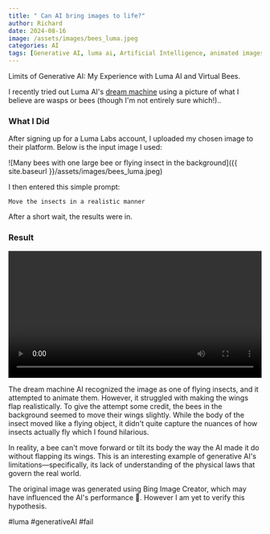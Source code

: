 ```yaml
---
title: " Can AI bring images to life?"
author: Richard
date: 2024-08-16
image: /assets/images/bees_luma.jpeg
categories: AI
tags: [Generative AI, luma ai, Artificial Intelligence, animated images]
---
```


Limits of Generative AI: My Experience with Luma AI and Virtual Bees.

 I recently tried out Luma AI's  [dream machine](https://lumalabs.ai/dream-machine) using a picture of what I believe are wasps or bees (though I'm not entirely sure which!).. 

### What I Did
After signing up for a Luma Labs account, I uploaded my chosen image to their platform. Below is the input image I used:

![Many bees with one large bee or flying insect in the background]({{ site.baseurl }}/assets/images/bees_luma.jpeg)

I then entered this simple prompt:

```
Move the insects in a realistic manner
```
After a short wait, the results were in.

### Result

<video width="100%" preload="auto" autoplay controls>
  <source src="{{ '/assets/videos/luma_bees.mp4' | relative_url }}" type="video/mp4">
  Your browser does not support the video tag.
</video>

The dream machine AI recognized the image as one of flying insects, and it attempted to animate them. However, it struggled with making the wings flap realistically. To give the attempt some credit, the bees in the background seemed to move their wings slightly. While the body of the insect moved like a flying object, it didn't quite capture the nuances of how insects actually fly which I found hilarious.

In reality, a bee can't move forward or tilt its body the way the AI made it do without flapping its wings. This is an interesting example of generative AI's limitations—specifically, its lack of understanding of the physical laws that govern the real world.

The original image was generated using Bing Image Creator, which may have influenced the AI's performance 🤖. However I am yet to verify this hypothesis.

#luma #generativeAI #fail